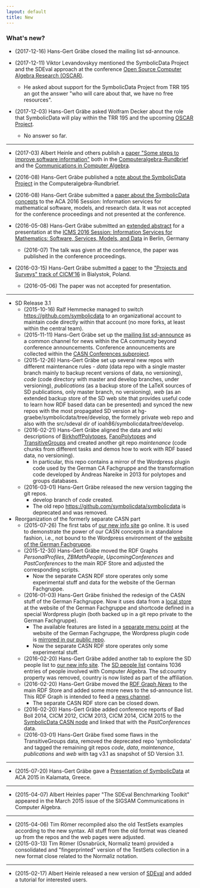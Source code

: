 ```yaml
---
layout: default
title: New
---
```


### What's new?

-   (2017-12-16) Hans-Gert Gräbe closed the mailing list sd-announce.

-   (2017-12-11) Viktor Levandovskyy mentioned the SymbolicData Project and the SDEval approach at the conference [Open Source Computer Algebra Research (OSCAR)](https://www.mis.mpg.de/calendar/conferences/2017/oscar2017.html).
    - He asked about support for the SymbolicData Project from TRR 195 an got the answer "who will care about that, we have no free resources".
    
-   (2017-12-03) Hans-Gert Gräbe asked Wolfram Decker about the role that SymbolicData will play within the TRR 195 and the upcoming [OSCAR Project](https://www.computeralgebra.de/sfb/).
    - No answer so far.

* * * * *

-   (2017-03) Albert Heinle and others publish a [paper "Some steps to improve software information"](Publications "wikilink") both in the [Computeralgebra-Rundbrief](http://www.fachgruppe-computeralgebra.de/rundbrief/) and the [Communications in Computer Algebra](https://www.sigsam.org/cca/).

-   (2016-08) Hans-Gert Gräbe published a [note about the SymbolicData Project](Publications "wikilink") in the Computeralgebra-Rundbrief. 

-   (2016-08) Hans-Gert Gräbe submitted a [paper about the SymbolicData concepts](Publications "wikilink") to the ACA 2016 Session: Information services for mathematical software, models, and research data. It was not accepted for the conference proceedings and not presented at the conference.
  
-   (2016-05-08) Hans-Gert Gräbe submitted an [extended abstract](Publications "wikilink") for a presentation at the [ICMS 2016 Session: Information Services for Mathematics: Software, Services, Models, and Data](http://www.emis.de/data/community/icms_s14.html) in Berlin, Germany
    - (2016-07) The talk was given at the conference, the paper was published in the conference proceedings.  

-   (2016-03-15) Hans-Gert Gräbe submitted a [paper](Publications "wikilink") to the ["Projects and Surveys" track of CICM'16](http://cicm-conference.org/2016/cicm.php?event=surveys) in Bialystok, Poland.
    -   (2016-05-06) The paper was not accepted for presentation.

* * * * *

-   SD Release 3.1
    -   (2015-10-16) Ralf Hemmecke managed to switch <https://github.com/symbolicdata> to an organizational account to maintain code directly within that account (no more forks, at least within the central team).
    -   (2015-11-11) Hans-Gert Gräbe set up the [mailing list sd-announce](http://lists.informatik.uni-leipzig.de/mailman/listinfo/sd-announce) as a common channel for news within the CA community beyond conference announcements. Conference announcements are collected within the [CASN Conferences subproject](Conferences "wikilink").
    -   (2015-12-26) Hans-Gert Gräbe set up several new repos with different maintenance rules - *data* (data repo with a single master branch mainly to backup recent versions of data, no versioning), *code* (code directory with master and develop branches, under versioning), *publications* (as a backup store of the LaTeX sources of SD publications, only master branch, no versioning), *web* (as an extended backup store of the SD web site that provides useful code to learn how RDF based data can be presented) and synced the new repos with the most propagated SD version at hg-graebe/symbolicdata/tree/develop, the formely private web repo and also with the src/sdeval dir of ioah86/symbolicdata/tree/develop.
    -   (2016-02-21) Hans-Gert Gräbe aligned the data and wiki descriptions of [BirkhoffPolytopes](BirkhoffPolytopes "wikilink"), [FanoPolytopes](FanoPolytopes "wikilink") and [TransitiveGroups](TransitiveGroups "wikilink") and created another git repo *maintenance* (code chunks from different tasks and demos how to work with RDF based data, no versioning).
        -   In particular, this repo contains a mirror of the Wordpress plugin code used by the German CA Fachgruppe and the transformation code developed by Andreas Nareike in 2013 for polytopes and groups databases.
    -   (2016-03-01) Hans-Gert Gräbe released the new version tagging the git repos.
        -   develop branch of *code* created.
        -   The old repo <https://github.com/symbolicdata/symbolicdata> is deprecated and was removed.
-   Reorganization of the formerly separate CASN part
    -   (2015-07-26) The first tabs of [our new info site](http://symbolicdata.org/info) go online. It is used to demonstrate the power of our CASN concepts in a standalone fashion, i.e., not bound to the Wordpress environment of the [website of the German Fachgruppe](http://www.fachgruppe-computeralgebra.de/symbolicdata/).
    -   (2015-12-30) Hans-Gert Gräbe moved the RDF Graphs *PersonalProfiles*, *ZBMathPeople*, *UpcomingConferences* and *PastConferences* to the main RDF Store and adjusted the corresponding scripts.
        -   Now the separate CASN RDF store operates only some experimental stuff and data for the website of the German Fachgruppe.
    -   (2016-01-03) Hans-Gert Gräbe finished the redesign of the CASN stuff of the German Fachgruppe. Now it uses data from a [local store](http://www.fachgruppe-computeralgebra.de/rdf/) at the website of the German Fachgruppe and shortcode defined in a special Wordpress plugin (both backed up in a git repo private to the German Fachgruppe).
        -   The available features are listed in a [separate menu point](http://www.fachgruppe-computeralgebra.de/symbolicdata/) at the website of the German Fachgruppe, the Wordpress plugin code is [mirrored in our public repo](https://github.com/symbolicdata/web/tree/master/casn-plugin).
        -   Now the separate CASN RDF store operates only some experimental stuff.
    -   (2016-02-20) Hans-Gert Gräbe added another tab to explore the SD people list to [our new info site](http://symbolicdata.org/info). The [SD people list](http://symbolicdata.org/Data/People/) contains 1036 entries of people involved with Computer Algebra. The sd:country property was removed, country is now listed as part of the affiliation.
    -   (2016-02-20) Hans-Gert Gräbe moved the [RDF Graph *News*](http://symbolicdata.org/Data/News/) to the main RDF Store and added some more news to the sd-announce list. This RDF Graph is intended to feed a [news channel](News "wikilink").
        -   The separate CASN RDF store can be closed down.
    -   (2016-02-20) Hans-Gert Gräbe added conference reports of Bad Boll 2014, CICM 2012, CICM 2013, CICM 2014, CICM 2015 to the [SymbolicData CASN node](http://symbolicdata.org/rdf) and linked that with the *PastConferences* data.
    -   (2016-03-01) Hans-Gert Gräbe fixed some flaws in the TransitiveGroups data, removed the deprecated repo 'symbolicdata' and tagged the remaining git repos *code*, *data*, *maintenance*, *publications* and *web* with tag v3.1 as snapshot of SD Version 3.1.

* * * * *

-   (2015-07-20) Hans-Gert Gräbe gave a [Presentation of SymbolicData](Publications "wikilink") at ACA 2015 in Kalamata, Greece.

* * * * *

-   (2015-04-07) Albert Heinles paper "The SDEval Benchmarking Toolkit" appeared in the March 2015 issue of the SIGSAM Communications in Computer Algebra.

* * * * *

-   (2015-04-06) Tim Römer recompiled also the old TestSets examples according to the new syntax. All stuff from the old format was cleaned up from the repos and the web pages were adjusted.
-   (2015-03-13) Tim Römer (Osnabrück, Normaliz team) provided a consolidated and "fingerprinted" version of the TestSets collection in a new format close related to the Normaliz notation.

* * * * *

-   (2015-02-17) Albert Heinle released a new version of [SDEval](SDEval "wikilink") and added a tutorial for interested users.

